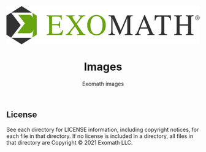 <p align="center">
  <img height="100" src="./logos/exomath-logo.svg" alt="Exomath"/>
</p>

<h1 align="center">Images</h1>
<p align="center">Exomath images</p>
<br/>

## License

See each directory for LICENSE information, including copyright notices, for each file in that directory. If no license is included in a directory, all files in that directory are Copyright © 2021 Exomath LLC.
